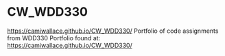 # CW_WDD330
https://camiwallace.github.io/CW_WDD330/
Portfolio of code assignments from WDD330 
Portfolio found at: https://camiwallace.github.io/CW_WDD330/
